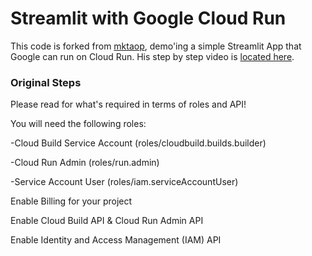 # Streamlit with Google Cloud Run

This code is forked from [mktaop](https://github.com/mktaop/cloudrun_demo), demo'ing a simple Streamlit App that Google can run on Cloud Run. His step by step video is [located here](https://www.youtube.com/watch?v=BGMdxpXsbB4).



### Original Steps

Please read for what's required in terms of roles and API!

You will need the following roles:

  -Cloud Build Service Account (roles/cloudbuild.builds.builder)
  
  -Cloud Run Admin (roles/run.admin)
  
  -Service Account User (roles/iam.serviceAccountUser)
  
Enable Billing for your project

Enable Cloud Build API & Cloud Run Admin API

Enable Identity and Access Management (IAM) API
